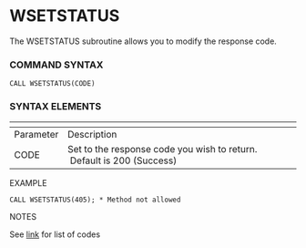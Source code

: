 # WSETSTATUS

<PageHeader />

The WSETSTATUS subroutine allows you to modify the response code.

### **COMMAND SYNTAX**

```
CALL WSETSTATUS(CODE)
```

### **SYNTAX ELEMENTS**


| <!----> | <!----> |
| --- | --- |
| Parameter | Description |
| CODE | Set to the response code you wish to return.  Default is 200 (Success) |


EXAMPLE

```
CALL WSETSTATUS(405); * Method not allowed
```

NOTES

See [link](https://en.wikipedia.org/wiki/List_of_HTTP_status_codes) for list of codes
